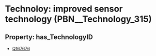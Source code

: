 # Technoloy: __improved sensor technology__ (PBN__Technology_315)

## Property: has_TechnologyID

* [Q167676](Q167676)

